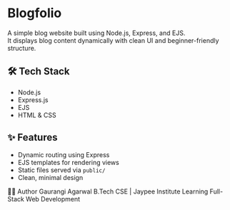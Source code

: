 # Blogfolio

A simple blog website built using Node.js, Express, and EJS.  
It displays blog content dynamically with clean UI and beginner-friendly structure.

## 🛠 Tech Stack

- Node.js
- Express.js
- EJS
- HTML & CSS

## ✨ Features

- Dynamic routing using Express
- EJS templates for rendering views
- Static files served via `public/`
- Clean, minimal design

🙋‍♀️ Author
Gaurangi Agarwal
B.Tech CSE | Jaypee Institute
Learning Full-Stack Web Development

